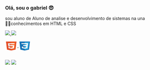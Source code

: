 ### Olá, sou o gabriel 😎
sou aluno de Aluno de analise e desenvolvimento de sistemas na una
<br>🧑‍💻conhecimentos em HTML e CSS

<div>
  <a href="https://github.com/rafaballerini">
  <img height="180em" src="https://github-readme-stats.vercel.app/api?username=gabriellucas11&show_icons=true&theme=cobalt&include_all_commits=true&count_private=true"/>
  <img height="130em" src="https://github-readme-stats.vercel.app/api/top-langs/?username=gabriellucas11&layout=compact&langs_count=7&theme=cobalt"/>
</div>
  <div style="display: inline_block"><br>
  <img align="center" alt="gabra-HTML" height="30" width="40" src="https://raw.githubusercontent.com/devicons/devicon/master/icons/html5/html5-original.svg">
  <img align="center" alt="gabra-CSS" height="30" width="40" src="https://raw.githubusercontent.com/devicons/devicon/master/icons/css3/css3-original.svg">
</div>
  
  ##
  
  <div> 
  <a href="https://instagram.com/gabriel_1ucas" target="_blank"><img src="https://img.shields.io/badge/Instagram-E4405F?style=for-the-badge&logo=instagram&logoColor=white" target="_blank"></a>
  <a href = "mailto:gabriellucaspaulagomes@gmail.com"><img src="https://img.shields.io/badge/Gmail-D14836?style=for-the-badge&logo=gmail&logoColor=white target"="_blank"></a>
 
</div>

